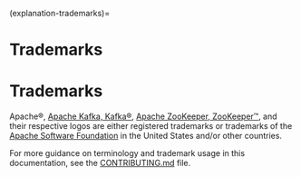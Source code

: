 (explanation-trademarks)=
# Trademarks

# Trademarks

Apache®, [Apache Kafka, Kafka®](https://kafka.apache.org/), [Apache ZooKeeper, ZooKeeper™](https://zookeeper.apache.org/), and their respective logos are either registered trademarks or trademarks of the [Apache Software Foundation](https://www.apache.org/) in the United States and/or other countries.



For more guidance on terminology and trademark usage in this documentation, see the [CONTRIBUTING.md](https://github.com/canonical/kafka-operator/blob/main/CONTRIBUTING.md) file.

